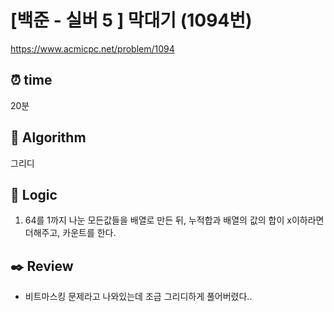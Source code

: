 # [백준 - 실버 5 ] 막대기 (1094번)

https://www.acmicpc.net/problem/1094

## ⏰ **time**

20분

## :pushpin: **Algorithm**

그리디

## :round_pushpin: **Logic**

1. 64를 1까지 나눈 모든값들을 배열로 만든 뒤, 누적합과 배열의 값의 합이 x이하라면 더해주고, 카운트를 한다.

## :black_nib: **Review**

- 비트마스킹 문제라고 나와있는데 조금 그리디하게 풀어버렸다..
